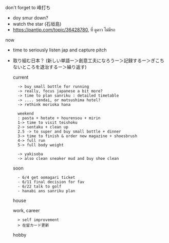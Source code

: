 don't forget to 峰打ち
- doy smur down?
- watch the star (石垣島)
- https://pantip.com/topic/36428780, ที่ ดูดาว ไม่มีรถ

now
- time to seriously listen jap and capture pitch 
- 取り組む日本？ (新しい単語ー＞創意工夫になろうー＞記録するー＞ぎこちないところを退治するー＞繰り返す)

	current
		
		-> buy small bottle for running
		-> really, focus japanese a bit more?
		-> time to plan sanriku : detailed timetable
		-> .... sendai, or matsushima hotel?
		-> rethink morioka hana
		
		weekend
		: pasta + hotate + hourensou + mirin
		1-> time to visit teishoku
		2-> sentaku + clean up
		2.5 -> to super and buy small bottle + dinner
		3-> time to finish & order new magazine + shoesbrush
		4-> full run
		5-> full body weight
		
		-> yakisoba
		-> also clean sneaker mud and buy shoe clean
		
	soon
	
		- 6/4 get oomagari ticket
		- 6/11 final decision for fav
		- 6/22 talk to golf
		- hanabi ans sanriku plan
	house
	
	work, career
	
		> self improvement
		> 在留カード更新
	hobby
			

			
		
